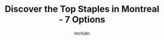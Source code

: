 ---
layout: ampstory
image: https://i0.wp.com/www.auto.or.id/wp-content/uploads/2023/06/bureau-en-gros-0-montreal-1686322054.jpeg?resize=640,853
author: techidn
featured: false
description: Montreal, Quebec, Canada is a haven for Staples enthusiasts, boasting an impressive array of 7 top-notch establishments. Whether youre a seasoned connoisseur or simply curious to explore th
title: Discover the Top Staples in Montreal - 7 Options
cover:
   title: Discover the Top Staples in Montreal - 7 Options
   subtitle: AUTO.OR.ID
   background: https://www.auto.or.id/wp-content/uploads/2023/06/bureau-en-gros-0-montreal-1686322054.jpeg

pages: 
 - layout: thirds
   top: <h1>#1 Bureau en Gros</h1>
   bottom: "<p>I purchased a few things during my stay in Montreal from this BEG location. The prices were amazing and the service was excellent. Super conveniently located in the old p</p>"
   background: https://www.auto.or.id/wp-content/uploads/2023/06/bureau-en-gros-1-montreal-1686322056.jpeg
   backgroundblur: true
 - layout: thirds
   top: <h1>#2 Bureau en Gros</h1>
   bottom: "<p>7097 Newman Blvd, Lasalle, Quebec H8N 1X1, Canada</p>"
   background: https://www.auto.or.id/wp-content/uploads/2023/06/bureau-en-gros-2-montreal-1686322056.jpeg
   cta:
      link: https://www.auto.or.id/discover-the-top-staples-in-montreal-7-options/
      text: Discover the Top Staples in Montreal - 7 Options
 - layout: thirds
   top: <h1>#3 Bureau en Gros</h1>
   bottom: "<p>4205 Rue Jean-Talon O, Montréal, QC H4P 1V5, Canada</p>"
   background: https://images.unsplash.com/photo-1571224237891-bfb45fcf0920?ixlib=rb-4.0.3&ixid=MnwxMjA3fDB8MHxwaG90by1wYWdlfHx8fGVufDB8fHx8&auto=format&fit=crop&w=640&h=853&q=80
   cta:
      link: https://www.auto.or.id/discover-the-top-staples-in-montreal-7-options/
      text: Discover the Top Staples in Montreal - 7 Options
 - layout: thirds
   top: <h1>#4 Bureau en Gros</h1>
   bottom: "<p>11250 Rue Renaude-Lapointe, Anjou, QC H1J 2V7, Canada</p>"
   background: https://images.unsplash.com/photo-1631526090968-6979b72f2ce2?ixlib=rb-4.0.3&ixid=MnwxMjA3fDB8MHxwaG90by1wYWdlfHx8fGVufDB8fHx8&auto=format&fit=crop&w=640&h=853&q=80
   cta:
      link: https://www.auto.or.id/discover-the-top-staples-in-montreal-7-options/
      text: Discover the Top Staples in Montreal - 7 Options
 - layout: thirds
   top: <h1>#5 Bureau en Gros</h1>
   bottom: "<p>4036 Saint-Catherine St W, Westmount, Quebec H3Z 1P2, Canada</p>"
   background: https://images.unsplash.com/photo-1596639410350-3b994b89e9b1?ixlib=rb-4.0.3&ixid=MnwxMjA3fDB8MHxwaG90by1wYWdlfHx8fGVufDB8fHx8&auto=format&fit=crop&w=640&h=853&q=80
   cta:
      link: https://www.auto.or.id/discover-the-top-staples-in-montreal-7-options/
      text: Discover the Top Staples in Montreal - 7 Options
 - layout: thirds
   top: <h1>#6 Bureau en Gros</h1>
   bottom: "<p>16908 Trans-Canada Hwy, Kirkland, Quebec H9H 4M7, Canada</p>"
   background: https://images.unsplash.com/photo-1560282804-f99219ad8de3?ixlib=rb-4.0.3&ixid=MnwxMjA3fDB8MHxwaG90by1wYWdlfHx8fGVufDB8fHx8&auto=format&fit=crop&w=640&h=853&q=80
   cta:
      link: https://www.auto.or.id/discover-the-top-staples-in-montreal-7-options/
      text: Discover the Top Staples in Montreal - 7 Options
 - layout: thirds
   top: <h1>#7 Bureau en Gros</h1>
   bottom: "<p>4440 Blvd. Robert-Bourassa, Laval, Quebec H7E 0A4, Canada</p>"
   background: https://images.unsplash.com/photo-1626302592077-206bbcf450ae?ixlib=rb-4.0.3&ixid=MnwxMjA3fDB8MHxwaG90by1wYWdlfHx8fGVufDB8fHx8&auto=format&fit=crop&w=640&h=853&q=80
   cta:
      link: https://www.auto.or.id/discover-the-top-staples-in-montreal-7-options/
      text: Discover the Top Staples in Montreal - 7 Options
 - layout: thirds
   middle: Continue reading...
   background: https://images.unsplash.com/photo-1608839968395-12aed2154570?ixlib=rb-4.0.3&ixid=MnwxMjA3fDB8MHxwaG90by1wYWdlfHx8fGVufDB8fHx8&auto=format&fit=crop&w=640&h=853&q=80
   cta:
      link: https://www.auto.or.id/discover-the-top-staples-in-montreal-7-options/
      text: Discover the Top Staples in Montreal - 7 Options

---